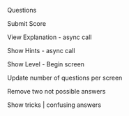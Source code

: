 Questions 

Submit Score

View Explanation - async call

Show Hints - async call

Show Level - Begin screen 

Update number of questions per screen

Remove two not possible answers

Show tricks | confusing answers
